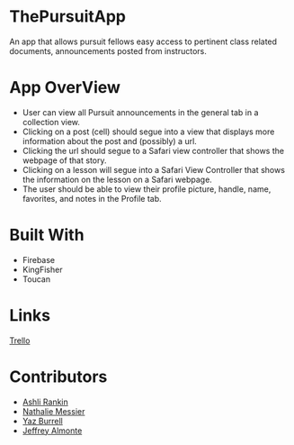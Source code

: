# ThePursuitApp
An app that allows pursuit fellows easy access to pertinent class related documents, announcements posted from instructors. 

# App OverView
- User can view all Pursuit announcements in the general tab in a collection view.
- Clicking on a post (cell) should segue into a view that displays more information about the post and (possibly) a url.
- Clicking the url should segue to a Safari view controller that shows the webpage of that story.
- Clicking on a lesson will segue into a Safari View Controller that shows the information on the lesson on a Safari webpage.
- The user should be able to view their profile picture, handle, name, favorites, and notes in the Profile tab.

# Built With
- Firebase
- KingFisher
- Toucan

# Links
[Trello](https://trello.com/b/JFEo213R/hackathon-pursuit-app)


# Contributors

- [Ashli Rankin](https://github.com/Ashlirankin18)  
- [Nathalie Messier](https://github.com/natmess) 
- [Yaz Burrell](https://github.com/yazzy4) 
- [Jeffrey Almonte](https://github.com/jalmonte83) 

